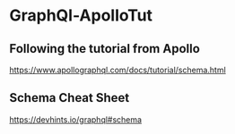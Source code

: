 # GraphQl-ApolloTut

## Following the tutorial from Apollo

https://www.apollographql.com/docs/tutorial/schema.html

## Schema Cheat Sheet

https://devhints.io/graphql#schema